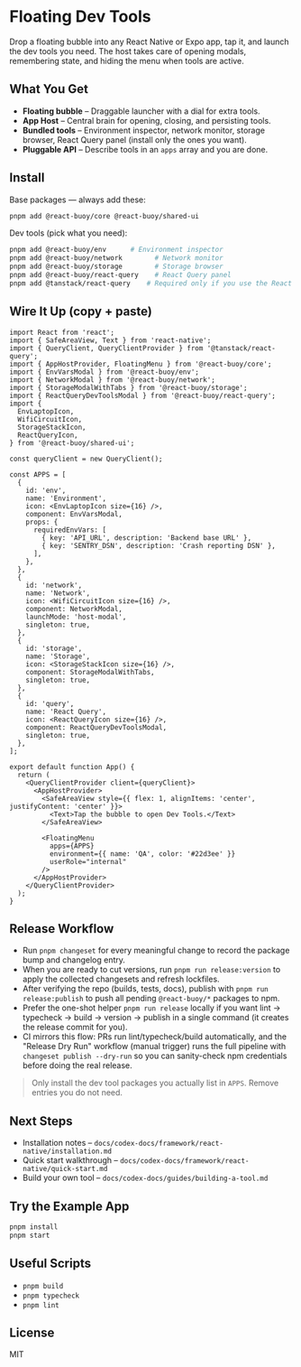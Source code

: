 # Floating Dev Tools

Drop a floating bubble into any React Native or Expo app, tap it, and launch the dev tools you need. The host takes care of opening modals, remembering state, and hiding the menu when tools are active.

## What You Get
- **Floating bubble** – Draggable launcher with a dial for extra tools.
- **App Host** – Central brain for opening, closing, and persisting tools.
- **Bundled tools** – Environment inspector, network monitor, storage browser, React Query panel (install only the ones you want).
- **Pluggable API** – Describe tools in an `apps` array and you are done.

## Install
Base packages — always add these:
```bash
pnpm add @react-buoy/core @react-buoy/shared-ui
```

Dev tools (pick what you need):
```bash
pnpm add @react-buoy/env      # Environment inspector
pnpm add @react-buoy/network        # Network monitor
pnpm add @react-buoy/storage        # Storage browser
pnpm add @react-buoy/react-query    # React Query panel
pnpm add @tanstack/react-query    # Required only if you use the React Query panel
```

## Wire It Up (copy + paste)
```tsx
import React from 'react';
import { SafeAreaView, Text } from 'react-native';
import { QueryClient, QueryClientProvider } from '@tanstack/react-query';
import { AppHostProvider, FloatingMenu } from '@react-buoy/core';
import { EnvVarsModal } from '@react-buoy/env';
import { NetworkModal } from '@react-buoy/network';
import { StorageModalWithTabs } from '@react-buoy/storage';
import { ReactQueryDevToolsModal } from '@react-buoy/react-query';
import {
  EnvLaptopIcon,
  WifiCircuitIcon,
  StorageStackIcon,
  ReactQueryIcon,
} from '@react-buoy/shared-ui';

const queryClient = new QueryClient();

const APPS = [
  {
    id: 'env',
    name: 'Environment',
    icon: <EnvLaptopIcon size={16} />,
    component: EnvVarsModal,
    props: {
      requiredEnvVars: [
        { key: 'API_URL', description: 'Backend base URL' },
        { key: 'SENTRY_DSN', description: 'Crash reporting DSN' },
      ],
    },
  },
  {
    id: 'network',
    name: 'Network',
    icon: <WifiCircuitIcon size={16} />,
    component: NetworkModal,
    launchMode: 'host-modal',
    singleton: true,
  },
  {
    id: 'storage',
    name: 'Storage',
    icon: <StorageStackIcon size={16} />,
    component: StorageModalWithTabs,
    singleton: true,
  },
  {
    id: 'query',
    name: 'React Query',
    icon: <ReactQueryIcon size={16} />,
    component: ReactQueryDevToolsModal,
    singleton: true,
  },
];

export default function App() {
  return (
    <QueryClientProvider client={queryClient}>
      <AppHostProvider>
        <SafeAreaView style={{ flex: 1, alignItems: 'center', justifyContent: 'center' }}>
          <Text>Tap the bubble to open Dev Tools.</Text>
        </SafeAreaView>

        <FloatingMenu
          apps={APPS}
          environment={{ name: 'QA', color: '#22d3ee' }}
          userRole="internal"
        />
      </AppHostProvider>
    </QueryClientProvider>
  );
}
```

## Release Workflow

- Run `pnpm changeset` for every meaningful change to record the package bump and changelog entry.
- When you are ready to cut versions, run `pnpm run release:version` to apply the collected changesets and refresh lockfiles.
- After verifying the repo (builds, tests, docs), publish with `pnpm run release:publish` to push all pending `@react-buoy/*` packages to npm.
- Prefer the one-shot helper `pnpm run release` locally if you want lint → typecheck → build → version → publish in a single command (it creates the release commit for you).
- CI mirrors this flow: PRs run lint/typecheck/build automatically, and the "Release Dry Run" workflow (manual trigger) runs the full pipeline with `changeset publish --dry-run` so you can sanity-check npm credentials before doing the real release.

> Only install the dev tool packages you actually list in `APPS`. Remove entries you do not need.

## Next Steps
- Installation notes – `docs/codex-docs/framework/react-native/installation.md`
- Quick start walkthrough – `docs/codex-docs/framework/react-native/quick-start.md`
- Build your own tool – `docs/codex-docs/guides/building-a-tool.md`

## Try the Example App
```bash
pnpm install
pnpm start
```

## Useful Scripts
- `pnpm build`
- `pnpm typecheck`
- `pnpm lint`

## License
MIT
